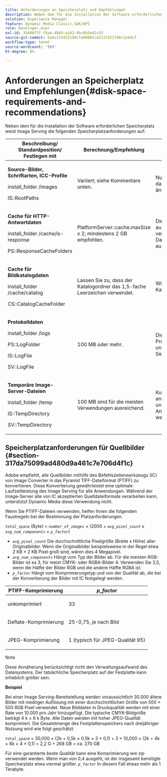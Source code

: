 ```yaml
---
title: Anforderungen an Speicherplatz und Empfehlungen
description: Neben dem für die Installation der Software erforderlichen Speicherplatz weist Image Serving die folgenden Speicherplatzanforderungen auf.
solution: Experience Manager
feature: Dynamic Media Classic,SDK/API
role: Developer,User
exl-id: 35486f3f-f0aa-4b69-a1d2-4bc6b5e41c43
source-git-commit: 6a4c1f4425199cfa6088fc42137552748c1a9dcf
workflow-type: tm+mt
source-wordcount: '503'
ht-degree: 0%

---
```


# Anforderungen an Speicherplatz und Empfehlungen{#disk-space-requirements-and-recommendations}

Neben dem für die Installation der Software erforderlichen Speicherplatz weist Image Serving die folgenden Speicherplatzanforderungen auf:

<table id="table_0AE363AB76304F258A19E43500FE8423"> 
 <thead> 
  <tr> 
   <th class="entry"> <b>Beschreibung/ Standardposition/ Festlegen mit</b> </th> 
   <th class="entry"> <b>Berechnung/Empfehlung</b> </th> 
   <th class="entry"> <b>Kommentare</b> </th> 
  </tr> 
 </thead>
 <tbody> 
  <tr> 
   <td> <p><b>Source-Bilder, Schriftarten, ICC-Profile</b> </p> <p> <span class="filepath"> <span class="varname"> install_folder </span>/images </span> <span class="codeph"></span> </p> <p> <span class="codeph"> IS::RootPaths </span> </p> </td> 
   <td> <p>Variiert; siehe Kommentare unten. </p> </td> 
   <td> <p>Nur der Image-Server darf darauf zugreifen; die Server ändern keine Daten. </p> </td> 
  </tr> 
  <tr> 
   <td> <p><b>Cache für HTTP-Antwortdaten</b> </p> <p> <span class="filepath"> <span class="varname"> install_folder </span>/cache/is-response </span> </p> <p> <span class="codeph"> PS::ResponseCacheFolders </span> </p> </td> 
   <td> <p> <span class="codeph"> PlatformServer::cache.maxSize </span> x 2; mindestens 2 GB empfohlen. </p> </td> 
   <td> <p>Dieser Cache speichert außerdem verschachtelte/eingebettete Daten und Bilder aus ausländischen Quellen. </p> </td> 
  </tr> 
  <tr> 
   <td> <p><b>Cache für Bildkatalogdaten</b> </p> <p> <span class="filepath"> <span class="varname"> install_folder </span>/cache/catalog </span> </p> <p> <span class="codeph"> CS::CatalogCacheFolder </span> </p> </td> 
   <td> <p>Lassen Sie zu, dass der Katalogordner das 1,5-fache Leerzeichen verwendet. </p> </td> 
   <td> <p>Wird beim ersten Laden von Katalogen aufgefüllt. </p> </td> 
  </tr> 
  <tr> 
   <td> <p><b>Protokolldaten</b> </p> <p> <span class="filepath"> <span class="varname"> install_folder </span>/logs </span> </p> <p> <span class="codeph"> PS::LogFolder </span> </p> <p> <span class="codeph"> IS::LogFile </span> </p> <p> <span class="codeph"> SV::LogFile </span> </p> </td> 
   <td> <p>100 MB oder mehr. </p> </td> 
   <td> <p>Dies hängt von der Protokollierungskonfiguration und der Verwendung des Servers ab. </p> </td> 
  </tr> 
  <tr> 
   <td> <p><b>Temporäre Image-Server-Dateien</b> </p> <p> <span class="filepath"> <span class="varname"> install_folder </span>/temp </span> </p> <p> <span class="codeph"> IS::TempDirectory </span> </p> <p> <span class="codeph"> SV::TempDirectory </span> </p> </td> 
   <td> <p>100 MB sind für die meisten Verwendungen ausreichend. </p> </td> 
   <td> <p>Kurzlebige Daten; können für andere Quellbilder als PTIFFs und bestimmte Antwortbildformate benötigt werden. </p> </td> 
  </tr> 
 </tbody> 
</table>

## Speicherplatzanforderungen für Quellbilder {#section-317da75099ad480d9a461c7e706d4f1c}

Adobe empfiehlt, alle Quellbilder mithilfe des Befehlszeilenwerkzeugs (IC) von Image Converter in das Pyramid TIFF-Dateiformat (PTIFF) zu konvertieren. Diese Konvertierung gewährleistet eine optimale Laufzeitleistung des Image Serving für alle Anwendungen. Während der Image-Server alle von IC akzeptierten Quelldateiformate verarbeiten kann, unterstützt Dynamic Media diese Verwendung nicht.

Wenn Sie PTIFF-Dateien verwenden, helfen Ihnen die folgenden Faustregeln bei der Bestimmung der Platzanforderungen.

*`total_space`* (Byte) = *`number_of_images`* × (2000 + *`avg_pixel_count`* x *`avg_num_components`* × *`p_factor`*)

* *`avg_pixel_count`* Die durchschnittliche Pixelgröße (Breite x Höhe) aller Originalbilder. Wenn die Originalbilder beispielsweise in der Regel etwa 2 KB × 2 KB Pixel groß sind, wären dies 4 Megapixel.
* *`avg_num_components`* Hängt vom Typ der Bilder ab. Für die meisten RGB-Bilder ist es 3, für meist CMYK- oder RGBA-Bilder 4. Verwenden Sie 3,5, wenn die Hälfte der Bilder RGB und die andere Hälfte RGBA ist.
* *`p_factor`* Hängt vom Komprimierungstyp und von der Qualität ab, die bei der Konvertierung der Bilder mit IC festgelegt werden.

<table id="table_89995BECF30243569954819D07DA2A2F"> 
 <thead> 
  <tr> 
   <th class="entry"> <b>PTIFF-Komprimierung</b> </th> 
   <th class="entry"> <b><i>p_factor</i></b> </th> 
  </tr> 
 </thead>
 <tbody> 
  <tr> 
   <td> <p>unkomprimiert </p> </td> 
   <td> <p> 33 </p> </td> 
  </tr> 
  <tr> 
   <td> <p>Deflate-Komprimierung </p> </td> 
   <td> <p> 25-0,75, je nach Bild </p> </td> 
  </tr> 
  <tr> 
   <td> <p>JPEG-Komprimierung </p> </td> 
   <td> <p> 1 (typisch für JPEG-Qualität 95) </p> </td> 
  </tr> 
 </tbody> 
</table>

>[!NOTE]
>
>Diese Annäherung berücksichtigt nicht den Verwaltungsaufwand des Dateisystems. Der tatsächliche Speicherplatz auf der Festplatte kann erheblich größer sein.

**Beispiel**

Bei einer Image Serving-Bereitstellung werden voraussichtlich 30.000 ältere Bilder mit niedriger Auflösung mit einer durchschnittlichen Größe von 500 × 500 RGB Pixel verwendet. Neue Bilddaten in Druckqualität werden mit einer Rate von 10.000 pro Jahr hinzugefügt. Die typische CMYK-Bildgröße beträgt 4 k × 6 k Byte. Alle Daten werden mit hoher JPEG-Qualität komprimiert. Die Gesamtmenge des Festplattenspeichers nach dreijähriger Nutzung wird wie folgt geschätzt:

*`total_space`* = 30,000 × (2k + 0,5k × 0,5k × 3 × 0,1) + 3 × 10,000 × (2k + 4k × 6k × 4 × 0,1) = 2,2 G + 268 GB = ca. 270 GB

Für eine garantierte beste Qualität kann eine Komprimierung wie zip verwendet werden. Wenn man von 0,4 ausgeht, ist der insgesamt benötigte Speicherplatz etwa viermal größer. *`p_factor`* In diesem Fall etwas mehr als 1 Terabyte.
